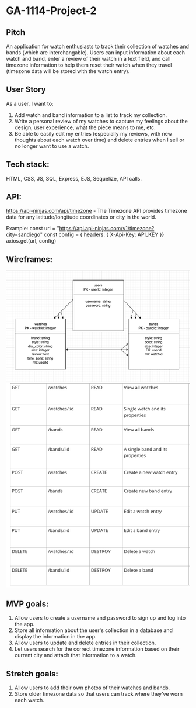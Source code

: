 # GA-1114-Project-2

## Pitch
An application for watch enthusiasts to track their collection of watches and bands (which are interchangable).  Users can input information about each watch and band, enter a review of their watch in a text field, and call timezone information to help them reset their watch when they travel (timezone data will be stored with the watch entry). 

## User Story
As a user, I want to:
1. Add watch and band information to a list to track my collection.
2. Write a personal review of my watches to capture my feelings about the design, user experience, what the piece means to me, etc. 
3. Be able to easily edit my entries (especially my reviews, with new thoughts about each watch over time) and delete entries when I sell or no longer want to use a watch.  

## Tech stack:
HTML, CSS, JS, SQL, Express, EJS, Sequelize, API calls. 

## API:
https://api-ninjas.com/api/timezone - The Timezone API provides timezone data for any latitude/longitude coordinates or city in the world. 

Example: 
const url = "https://api.api-ninjas.com/v1/timezone?city=sandiego" 
const config = { headers: { X-Api-Key: API_KEY }}
axios.get(url, config)

## Wireframes:
![ERD](https://github.com/dvnilsen/GA-1114-Project-2/blob/main/Assets/ERD.png "ERD")  
![RESTFUL](https://github.com/dvnilsen/GA-1114-Project-2/blob/main/Assets/RESTFUL.png "RESTFUL")  


## MVP goals:
1. Allow users to create a username and password to sign up and log into the app. 
3. Store all information about the user's collection in a database and display the information in the app.  
4. Allow users to update and delete entries in their collection. 
5. Let users search for the correct timezone information based on their current city and attach that information to a watch.  

## Stretch goals:
1. Allow users to add their own photos of their watches and bands.
2. Store older timezone data so that users can track where they've worn each watch. 




